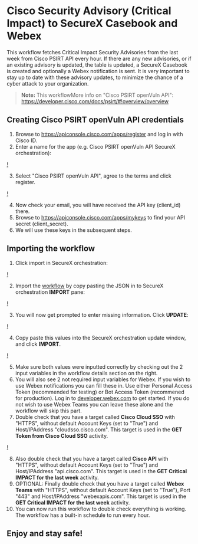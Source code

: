 # Cisco Security Advisory (Critical Impact) to SecureX Casebook and Webex 

This workflow fetches Critical Impact Security Advisories from the last week from Cisco PSIRT API every hour.  If there are any new advisories, or if an existing advisory is updated, the table is updated, a SecureX Casebook is created and optionally a Webex notification is sent. It is very important to stay up to date with these advisory updates, to minimize the chance of a cyber attack to your organization.
 
> **Note:** This workflowMore info on "Cisco PSIRT openVuln API": https://developer.cisco.com/docs/psirt/#!overview/overview

## Creating Cisco PSIRT openVuln API credentials
1. Browse to https://apiconsole.cisco.com/apps/register and log in with Cisco ID.
2. Enter a name for the app (e.g. Cisco PSIRT openVuln API SecureX orchestration):

[!](screenshots/register_app.png)

3. Select "Cisco PSIRT openVuln API", agree to the terms and click register.

[!](screenshots/select_psirt_api.png)

4. Now check your email, you will have received the API key (client_id) there.
5. Browse to https://apiconsole.cisco.com/apps/mykeys to find your API secret (client_secret).
6. We will use these keys in the subsequent steps.

## Importing the workflow
1. Click import in SecureX orchestration:

[!](screenshots/import-workflow.png)

2. Import the [workflow](https://raw.githubusercontent.com/tekgourou/sxo-workflows/main/ciscoSecurityAdvisoryCriticalImpact__definition_workflow_01THBITJJ5Y5Z3KDeVU2ZxTVrpG3rGJAuYO/definition_workflow_01THBITJJ5Y5Z3KDeVU2ZxTVrpG3rGJAuYO.json) by copy pasting the JSON in to SecureX orchestration **IMPORT** pane:

[!](screenshots/copy-paste.png)

3. You will now get prompted to enter missing information. Click **UPDATE**:

[!](screenshots/missing-info.png)

4. Copy paste this values into the SecureX orchestration update window, and click **IMPORT**.

[!](screenshots/update_secret.png)

5. Make sure both values were inputted correctly by checking out the 2 input variables in the workflow details section on the right.
6. You will also see 2 not required input variables for Webex. If you wish to use Webex notifications you can fill these in. Use either Personal Access Token (recommended for testing) or Bot Access Token (recommened for production). Log in to [developer.webex.com](https://developer.webex.com/docs/getting-started) to get started. If you do not wish to use Webex Teams you can leave these alone and the workflow will skip this part.
7. Double check that you have a target called **Cisco Cloud SSO** with "HTTPS", without default Account Keys (set to "True") and Host/IPAddress "cloudsso.cisco.com". This target is used in the **GET Token from Cisco Cloud SSO** activity.

[!](screenshots/check_target.png)

8. Also double check that you have a target called **Cisco API** with "HTTPS", without default Account Keys (set to "True") and Host/IPAddress "api.cisco.com". This target is used in the **GET Critical IMPACT for the last week** activity.
9. OPTIONAL: Finally double check that you have a target called **Webex Teams** with "HTTPS", without default Account Keys (set to "True"), Port "443" and Host/IPAddress "webexapis.com". This target is used in the **GET Critical IMPACT for the last week** activity.
10. You can now run this workflow to double check everything is working. The workflow has a built-in schedule to run every hour.

## Enjoy and stay safe!